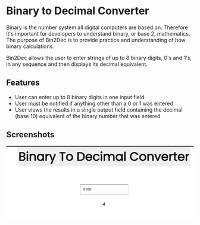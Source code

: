 
# Binary to Decimal Converter

Binary is the number system all digital computers are based on. Therefore it's important for developers to understand binary, or base 2, mathematics. The purpose of Bin2Dec is to provide practice and understanding of how binary calculations.

Bin2Dec allows the user to enter strings of up to 8 binary digits, 0's and 1's, in any sequence and then displays its decimal equivalent.



## Features

- User can enter up to 8 binary digits in one input field
- User must be notified if anything other than a 0 or 1 was entered
-  User views the results in a single output field containing the decimal (base 10) equivalent of the binary number that was entered



## Screenshots

![Screenshot](output.png)
